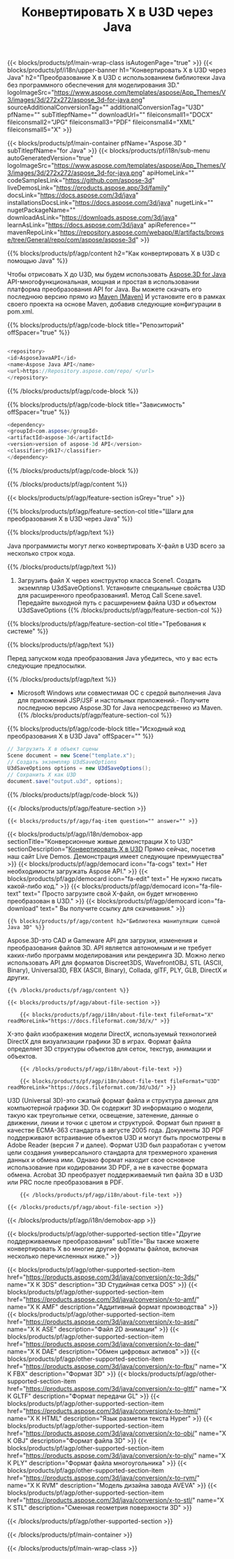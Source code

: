 ﻿---
title: Конвертировать X в U3D через Java 
weight: 320
url: /ru/java/conversion/x-to-u3d/ 
description: Образец Java кода преобразования для формата X в файл U3D. Используйте этот пример кода для преобразования X в U3D в любом приложении на основе Web или Desktop Java.
---
{{< blocks/products/pf/main-wrap-class isAutogenPage="true" >}}
{{< blocks/products/pf/i18n/upper-banner h1="Конвертировать X в U3D через Java" h2="Преобразование X в U3D с использованием библиотеки Java без программного обеспечения для моделирования 3D." logoImageSrc="https://www.aspose.com/templates/aspose/App_Themes/V3/images/3d/272x272/aspose_3d-for-java.png" sourceAdditionalConversionTag="" additionalConversionTag="U3D" pfName="" subTitlepfName="" downloadUrl="" fileiconsmall1="DOCX" fileiconsmall2="JPG" fileiconsmall3="PDF" fileiconsmall4="XML" fileiconsmall5="X" >}}

{{< blocks/products/pf/main-container pfName="Aspose.3D " subTitlepfName="for Java" >}}
{{< blocks/products/pf/i18n/sub-menu autoGeneratedVersion="true" logoImageSrc="https://www.aspose.com/templates/aspose/App_Themes/V3/images/3d/272x272/aspose_3d-for-java.png" apiHomeLink="" codeSamplesLink="https://github.com/aspose-3d" liveDemosLink="https://products.aspose.app/3d/family" docsLink="https://docs.aspose.com/3d/java" installationsDocsLink="https://docs.aspose.com/3d/java" nugetLink="" nugetPackageName="" downloadAsLink="https://downloads.aspose.com/3d/java" learnAsLink="https://docs.aspose.com/3d/java" apiReference="" mavenRepoLink="https://repository.aspose.com/webapp/#/artifacts/browse/tree/General/repo/com/aspose/aspose-3d" >}}

{{% blocks/products/pf/agp/content h2="Как конвертировать X в U3D с помощью Java" %}}

 Чтобы отрисовать X до U3D, мы будем использовать
 [Aspose.3D for Java](https://products.aspose.com/3d/java) 
 API-многофункциональная, мощная и простая в использовании платформа преобразования API for Java. Вы можете скачать его последнюю версию прямо из
 [Maven (Maven)](https://repository.aspose.com/webapp/#/artifacts/browse/tree/General/repo/com/aspose/aspose-3d) 
 И установите его в рамках своего проекта на основе Maven, добавив следующие конфигурации в pom.xml.

{{% blocks/products/pf/agp/code-block title="Репозиторий" offSpacer="true" %}}

```cs

<repository>
<id>AsposeJavaAPI</id>
<name>Aspose Java API</name>
<url>https://Repository.aspose.com/repo/ </url>
</repository>


```

{{% /blocks/products/pf/agp/code-block %}}

{{% blocks/products/pf/agp/code-block title="Зависимость" offSpacer="true" %}}

```cs
<dependency>
<groupId>com.aspose</groupId>
<artifactId>aspose-3d</artifactId>
<version>version of aspose-3d API</version>
<classifier>jdk17</classifier>
</dependency>


```

{{% /blocks/products/pf/agp/code-block %}}

{{% /blocks/products/pf/agp/content %}}

{{< blocks/products/pf/agp/feature-section isGrey="true" >}}

{{% blocks/products/pf/agp/feature-section-col title="Шаги для преобразования X в U3D через Java" %}}

{{% blocks/products/pf/agp/text %}}

 Java программисты могут легко конвертировать X-файл в U3D всего за несколько строк кода.

{{% /blocks/products/pf/agp/text %}}

1. Загрузить файл X через конструктор класса Scene1. Создать экземпляр U3dSaveOptions1. Установите специальные свойства U3D для расширенного преобразования1. Метод Call Scene.save1. Передайте выходной путь с расширением файла U3D и объектом U3dSaveOptions
{{% /blocks/products/pf/agp/feature-section-col %}}

{{% blocks/products/pf/agp/feature-section-col title="Требования к системе" %}}

{{% blocks/products/pf/agp/text %}}

 Перед запуском кода преобразования Java убедитесь, что у вас есть следующие предпосылки.

{{% /blocks/products/pf/agp/text %}}

- Microsoft Windows или совместимая ОС с средой выполнения Java для приложений JSP/JSF и настольных приложений.- Получите последнюю версию Aspose.3D for Java непосредственно из Maven.
{{% /blocks/products/pf/agp/feature-section-col %}}

{{% blocks/products/pf/agp/code-block title="Исходный код преобразования X в U3D Java" offSpacer="" %}}

```cs
// Загрузить X в объект сцены 
Scene document = new Scene("template.x");
// Создать экземпляр U3dSaveOptions 
U3dSaveOptions options = new U3dSaveOptions();
// Сохранить X как U3D 
document.save("output.u3d", options);   


```

{{% /blocks/products/pf/agp/code-block %}}

{{< /blocks/products/pf/agp/feature-section >}}

    {{< blocks/products/pf/agp/faq-item question="" answer="" >}}
 

<!-- aboutfile Starts -->

{{< blocks/products/pf/agp/i18n/demobox-app sectionTitle="Конверсионные живые демонстрации X to U3D" sectionDescription="[Конвертировать X в U3D](https://products.aspose.app/3d/conversion/x-to-u3d) Прямо сейчас, посетив наш сайт Live Demos. Демонстрация имеет следующие преимущества" >}}
        {{< blocks/products/pf/agp/democard icon="fa-cogs" text=" Нет необходимости загружать Aspose API." >}}
        {{< blocks/products/pf/agp/democard icon="fa-edit" text=" Не нужно писать какой-либо код." >}}
        {{< blocks/products/pf/agp/democard icon="fa-file-text" text=" Просто загрузите свой X-файл, он будет мгновенно преобразован в U3D." >}}
        {{< blocks/products/pf/agp/democard icon="fa-download" text=" Вы получите ссылку для скачивания." >}}

    {{% blocks/products/pf/agp/content h2="Библиотека манипуляции сценой Java 3D" %}}

 Aspose.3D-это CAD и Gameware API для загрузки, изменения и преобразования файлов 3D. API является автономным и не требует каких-либо программ моделирования или рендеринга 3D. Можно легко использовать API для форматов Discreet3DS, WavefrontOBJ, STL (ASCII, Binary), Universal3D, FBX (ASCII, Binary), Collada, glTF, PLY, GLB, DirectX и других. 



    {{% /blocks/products/pf/agp/content %}}

    {{< blocks/products/pf/agp/about-file-section >}}

        {{< blocks/products/pf/agp/i18n/about-file-text fileFormat="X" readMoreLink="https://docs.fileformat.com/3d/x/" >}}

X-это файл изображения модели DirectX, используемый технологией DirectX для визуализации графики 3D в играх. Формат файла определяет 3D структуры объектов для сеток, текстур, анимации и объектов.


        {{< /blocks/products/pf/agp/i18n/about-file-text >}}

        {{< blocks/products/pf/agp/i18n/about-file-text fileFormat="U3D" readMoreLink="https://docs.fileformat.com/3d/u3d/" >}}

U3D (Universal 3D)-это сжатый формат файла и структура данных для компьютерной графики 3D. Он содержит 3D информацию о модели, такую как треугольные сетки, освещение, затенение, данные о движении, линии и точки с цветом и структурой. Формат был принят в качестве ECMA-363 стандарта в августе 2005 года. Документы 3D PDF поддерживают встраивание объектов U3D и могут быть просмотрены в Adobe Reader (версия 7 и далее). Формат U3D был разработан с учетом цели создания универсального стандарта для трехмерного хранения данных и обмена ими. Однако формат находит свое основное использование при кодировании 3D PDF, а не в качестве формата обмена. Acrobat 3D преобразует поддерживаемый тип файла 3D в U3D или PRC после преобразования в PDF.


        {{< /blocks/products/pf/agp/i18n/about-file-text >}}

    {{< /blocks/products/pf/agp/about-file-section >}}

{{< /blocks/products/pf/agp/i18n/demobox-app >}}

<!-- aboutfile Ends -->

{{< blocks/products/pf/agp/other-supported-section title="Другие поддерживаемые преобразования" subTitle="Вы также можете конвертировать X во многие другие форматы файлов, включая несколько перечисленных ниже." >}}

{{< blocks/products/pf/agp/other-supported-section-item href="https://products.aspose.com/3d/java/conversion/x-to-3ds/" name="X К 3DS" description="3D Студийная сетка DOS" >}}
{{< blocks/products/pf/agp/other-supported-section-item href="https://products.aspose.com/3d/java/conversion/x-to-amf/" name="X К AMF" description="Аддитивный формат производства" >}}
{{< blocks/products/pf/agp/other-supported-section-item href="https://products.aspose.com/3d/java/conversion/x-to-ase/" name="X К ASE" description="Файл 2D анимации" >}}
{{< blocks/products/pf/agp/other-supported-section-item href="https://products.aspose.com/3d/java/conversion/x-to-dae/" name="X К DAE" description="Обмен цифровых активов" >}}
{{< blocks/products/pf/agp/other-supported-section-item href="https://products.aspose.com/3d/java/conversion/x-to-fbx/" name="X К FBX" description="Формат 3D" >}}
{{< blocks/products/pf/agp/other-supported-section-item href="https://products.aspose.com/3d/java/conversion/x-to-gltf/" name="X К GLTF" description="Формат передачи GL" >}}
{{< blocks/products/pf/agp/other-supported-section-item href="https://products.aspose.com/3d/java/conversion/x-to-html/" name="X К HTML" description="Язык разметки текста Hyper" >}}
{{< blocks/products/pf/agp/other-supported-section-item href="https://products.aspose.com/3d/java/conversion/x-to-obj/" name="X К OBJ" description="Формат файла 3D" >}}
{{< blocks/products/pf/agp/other-supported-section-item href="https://products.aspose.com/3d/java/conversion/x-to-ply/" name="X К PLY" description="Формат файла многоугольника" >}}
{{< blocks/products/pf/agp/other-supported-section-item href="https://products.aspose.com/3d/java/conversion/x-to-rvm/" name="X К RVM" description="Модель дизайна завода AVEVA" >}}
{{< blocks/products/pf/agp/other-supported-section-item href="https://products.aspose.com/3d/java/conversion/x-to-stl/" name="X К STL" description="Сменная геометрия поверхности 3D" >}}

{{< /blocks/products/pf/agp/other-supported-section >}}

{{< /blocks/products/pf/main-container >}}
    
{{< /blocks/products/pf/main-wrap-class >}}
